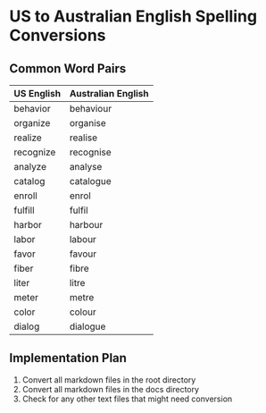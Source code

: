 # US to Australian English Spelling Conversions

## Common Word Pairs

| US English | Australian English |
|------------|-------------------|
| behavior | behaviour |
| organize | organise |
| realize | realise |
| recognize | recognise |
| analyze | analyse |
| catalog | catalogue |
| enroll | enrol |
| fulfill | fulfil |
| harbor | harbour |
| labor | labour |
| favor | favour |
| fiber | fibre |
| liter | litre |
| meter | metre |
| color | colour |
| dialog | dialogue |

## Implementation Plan

1. Convert all markdown files in the root directory
2. Convert all markdown files in the docs directory
3. Check for any other text files that might need conversion
